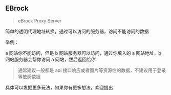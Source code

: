 ## EBrock

> eBrock Proxy Server

简单的透明代理地址转换，通过可以访问的服务器，访问不能访问的数据

举例：

a 网站你不能访问，但是 b 网站服务器可以访问，通过你填入的 a 网站地址，b 网站服务器会帮你访问 a 网站，然后返回给你

> 通常建议一般都是 api 接口响应或者图片等资源性的数据，不建议用于登录等敏感数据

具体可以发掘更多玩法，如果你有更多想法，欢迎提出